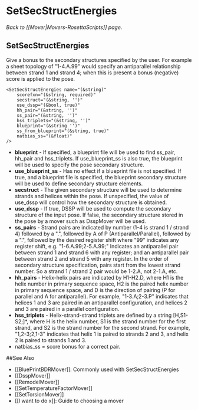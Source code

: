 # SetSecStructEnergies
*Back to [[Mover|Movers-RosettaScripts]] page.*
## SetSecStructEnergies

Give a bonus to the secondary structures specified by the user. For example a sheet topology of "1-4.A.99" would specify an antiparallel relationship between strand 1 and strand 4; when this is present a bonus (negative) score is applied to the pose.


```
<SetSecStructEnergies name="(&string)"
    scorefxn="(&string, required)"
    secstruct="(&string, '')"
    use_dssp="(&bool, true)"
    hh_pair="(&string, '')"
    ss_pair="(&string, '')"
    hss_triplets="(&string, '')"
    blueprint="(&string '')"
    ss_from_blueprint="(&string, true)"
    natbias_ss="(&float)"
/> 
```

-   **blueprint** - If specified, a blueprint file will be used to find ss_pair, hh_pair and hss_triplets.  If use_blueprint_ss is also true, the blueprint will be used to specify the pose secondary structure.
-   **use_blueprint_ss** - Has no effect if a blueprint file is not specified. If true, and a blueprint file is specified, the blueprint secondary structure will be used to define secondary structure elements. 
-   **secstruct** - The given secondary structure will be used to determine strands and helices within the pose.  If unspecified, the value of use_dssp will control how the secondary structure is obtained.
-   **use_dssp** - If true, DSSP will be used to compute the secondary structure of the input pose. If false, the secondary structure stored in the pose by a mover such as DsspMover will be used.
-   **ss_pairs** - Strand pairs are indicated by number (1-4 is strand 1 / strand 4) followed by a ".", followed by A of P (Antiparallel/Parallel), followed by a ".", followed by the desired register shift where "99" indicates any register shift, e.g. "1-6.A.99;2-5.A.99;" Indicates an antiparallel pair between strand 1 and strand 6 with any register; and an antiparallel pair between strand 2 and strand 5 with any register.  In the order of secondary structure specification, pairs start from the lowest strand number. So a strand 1 / strand 2 pair would be 1-2.A, not 2-1.A, etc.
-   **hh_pairs** - Helix-helix pairs are indicated by H1-H2.D, where H1 is the helix number in primary sequence space, H2 is the paired helix number in primary sequence space, and D is the direction of pairing (P for parallel and A for antiparallel).  For example, "1-3.A;2-3.P" indicates that helices 1 and 3 are paired in an antiparallel configuration, and helices 2 and 3 are paired in a parallel configuration.
-   **hss_triplets** - Helix-strand-strand triplets are defined by a string [H,S1-S2;]*, where H is the helix number, S1 is the strand number for the first strand, and S2 is the strand number for the second strand. For example, "1,2-3;2,1-3" indicates that helix 1 is paired to strands 2 and 3, and helix 2 is paired to strands 1 and 3.
-   natbias\_ss = score bonus for a correct pair.


##See Also

* [[BluePrintBDRMover]]: Commonly used with SetSecStructEnergies
* [[DsspMover]]
* [[RemodelMover]]
* [[SetTemperatureFactorMover]]
* [[SetTorsionMover]]
* [[I want to do x]]: Guide to choosing a mover